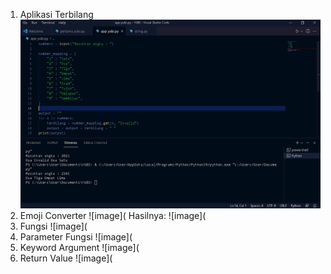 1. Aplikasi Terbilang
![image](https://github.com/IsmedQalyubi/5.Pyton-5/blob/main/aplikasi%20terbilang.PNG) 
2. Emoji Converter
![image](
Hasilnya:
![image](
3. Fungsi
![image](
4. Parameter Fungsi
![image](
5. Keyword Argument
![image](
6. Return Value
![image](
